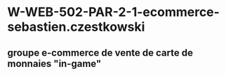 # W-WEB-502-PAR-2-1-ecommerce-sebastien.czestkowski
## groupe e-commerce de vente de carte de monnaies "in-game"
